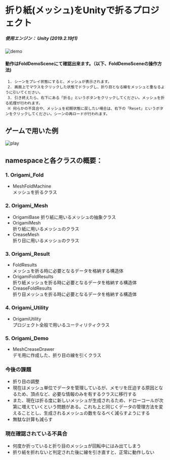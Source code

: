 # 折り紙(メッシュ)をUnityで折るプロジェクト

##### 使用エンジン： Unity (2019.2.19f1)

![demo](https://raw.githubusercontent.com/wiki/Mpaop/Origami_in_Unity/images/fold01.gif)

#### 動作はFoldDemoSceneにて確認出来ます。（以下、FoldDemoSceneの操作方法)
     1. シーンをプレイ状態にすると、メッシュが表示されます。
     2. 画面上でマウスをクリックした状態でドラッグし、折り目となる線をメッシュと重なるように引いてください。
     3. 引き終えたら、右下にある「折る」というボタンをクリックしてください。メッシュを折る処理が行われます。
     ※ 何らかの不具合や、メッシュを初期状態に戻したい場合は、右下の「Reset」というボタンをクリックしてください。シーンの再ロードが行われます。

## ゲームで用いた例
![play](https://raw.githubusercontent.com/wiki/Mpaop/Origami_in_Unity/images/demo.gif)

## namespaceと各クラスの概要：

### **1. Origami_Fold**
  - MeshFoldMachine  
  メッシュを折るクラス
  
### **2. Origami_Mesh**
  - OrigamiBase
  折り紙に用いるメッシュの抽象クラス
  - OrigamiMesh  
  折り紙に用いるメッシュのクラス
  - CreaseMesh  
  折り目に用いるメッシュのクラス


### **3. Origami_Result**
  - FoldResults  
  メッシュを折る時に必要となるデータを格納する構造体
  - OrigamiFoldResults  
  折り紙メッシュを折る時に必要となるデータを格納する構造体
  - CreaseFoldResults  
  折り目メッシュを折る時に必要となるデータを格納する構造体


### **4. Origami_Utility**
  - OrigamiUtility  
  プロジェクト全般で用いるユーティリティクラス

### **5. Origami_Demo**
   - MeshCreaseDrawer  
   デモ用に作成した、折り目の線を引くクラス
  
  
### **今後の課題**
  - 折り目の調整
  - 現在はメッシュ単位でデータを管理しているが、メモリを圧迫する原因となるため、頂点など、必要な情報のみを有するクラスに移行する
  - また、現在は折る度に新しいメッシュが生成されるため、ドローコールが次第に増えていくという問題がある。これも上と同じくデータの管理方法を変えることとし、生成されるメッシュの数をなるべく減らすようにする
  - 無駄な計算も減らす
  
### **現在確認されている不具合**  
  - 何度か折っていると折り目のメッシュが回転中にはみ出てしまう
  - 折り紙を折れないと判定された後に線を引き直すと、正常に動作しない
  
